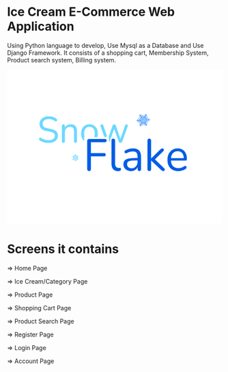 # Ice Cream E-Commerce Web Application
Using Python language to develop, Use Mysql as a Database and Use Django Framework. It consists of a shopping cart, Membership System, Product search system, Billing system.
<p align="center">
  <img src="Static/images/home/logo.png">
<p/>

# Screens it contains
<p> => Home Page <p/>
<p> => Ice Cream/Category Page<p/>
<p> => Product Page  <p/>
<p> => Shopping Cart Page <p/>
<p> => Product Search Page <p/>
<p> => Register Page <p/>
<p> => Login Page <p/>
<p> => Account Page <p/>

